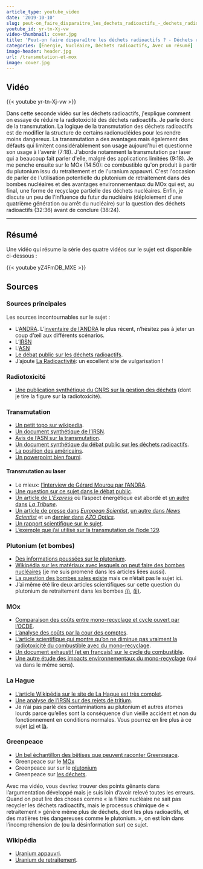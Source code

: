 ```yaml
---
article_type: youtube_video
date: '2019-10-10'
slug: peut-on_faire_disparaitre_les_dechets_radioactifs_-_dechets_radioactifs_2
youtube_id: yr-tn-Xj-vw
video-thumbnail: cover.jpg
title: 'Peut-on faire disparaître les déchets radioactifs ? - Déchets radioactifs #2'
categories: [Énergie, Nucléaire, Déchets radioactifs, Avec un résumé]
image-header: header.jpg
url: /transmutation-et-mox
image: cover.jpg
---
```


## Vidéo

{{< youtube yr-tn-Xj-vw >}}

Dans cette seconde vidéo sur les déchets radioactifs, j'explique comment
on essaye de réduire la radiotoxicité des déchets radioactifs. Je parle
donc de la transmutation. La logique de la transmutation des déchets
radioactifs est de modifier la structure de certains radionucléides pour
les rendre moins dangereux. La transmutation a des avantages mais
également des défauts qui limitent considérablement son usage aujourd'hui
et questionne son usage à l'avenir (7:18). J'aborde notamment la
transmutation par laser qui a beaucoup fait parler d'elle, malgré des
applications limitées (9:18). Je me penche ensuite sur le MOx (14:50): ce
combustible qu'on produit à partir du plutonium issu du retraitement et
de l'uranium appauvri. C'est l'occasion de parler de l'utilisation
potentielle du plutonium de retraitement dans des bombes nucléaires et
des avantages environnementaux du MOx qui est, au final, une forme de
recyclage partielle des déchets nucléaires. Enfin, je discute un peu de
l'influence du futur du nucléaire (déploiement d'une quatrième génération
ou arrêt du nucléaire) sur la question des déchets radioactifs (32:36)
avant de conclure (38:24).


<hr>

## Résumé

Une vidéo qui résume la série des quatre vidéos sur le sujet est disponible
ci-dessous :

{{< youtube yZ4FmDB_MXE >}}

## Sources 

### Sources principales

Les sources incontournables sur le sujet :

- L’[ANDRA](https://www.andra.fr/). L’[inventaire de l’ANDRA](https://inventaire.andra.fr/sites/default/files/documents/pdf/fr/inventaire_national-essentiels-2019.pdf) le plus récent, n’hésitez pas à jeter un coup d’œil aux différents scénarios.
- L’[IRSN](https://www.irsn.fr/FR/Pages/Home.aspx)
- L’[ASN](https://www.asn.fr/)
- [Le débat public sur les déchets radioactifs](https://www.debatpublic.fr/plan-national-gestion-matieres-dechets-radioactifs-pngmdr).
- J’ajoute [La Radioactivité](http://www.laradioactivite.com/): un excellent site de vulgarisation !

### Radiotoxicité

- [Une publication synthétique du CNRS sur la gestion des déchets](http://www.cnrs.fr/publications/imagesdelaphysique/couv-PDF/IdP2006/02_Dechets_nucleaires.pdf) (dont je tire la figure sur la radiotoxicité).

### Transmutation

- [Un petit topo sur wikipedia](https://en.wikipedia.org/wiki/Nuclear_transmutation).  
- [Un document synthétique de l’IRSN](https://www.irsn.fr/dechets/cigeo/Documents/Fiches-thematiques/IRSN_Debat-Public-Cigeo_Fiche-Transmutation.pdf).  
- [Avis de l’ASN sur la transmutation](https://www.asn.fr/Reglementer/Bulletin-officiel-de-l-ASN/Installations-nucleaires/Avis/Avis-n-2013-AV-0187-de-l-ASN-du-4-juillet-2013).  
- [Un document synthétique du débat public sur les déchets radioactifs](https://pngmdr.debatpublic.fr/evenements/les-evenements-a-venir/17-synthese).  
- [La position des américains](https://www.armscontrol.org/act/2005-09/features/us-reprocessing-worth-risk).  
- [Un powerpoint bien fourni](https://inis.iaea.org/collection/NCLCollectionStore/_Public/38/041/38041697.pdf).

#### Transmutation au laser

- Le mieux: [l’interview de Gérard Mourou par l’ANDRA](https://www.andra.fr/la-transmutation-de-dechets-radioactifs-par-laser-de-haute-puissance-le-defi-de-gerard-mourou).
- [Une question sur ce sujet dans le débat public](https://participons.debatpublic.fr/processes/pngmdr/f/41/questions/56).
- [Un article de _L’Express_](https://www.lexpress.fr/actualite/sciences/la-transmutation-laser-contre-les-dechets-nucleaires-l-interet-est-limite_2098668.html) où l’aspect énergétique est abordé et [un autre dans](https://www.latribune.fr/entreprises-finance/industrie/energie-environnement/et-si-les-lasers-reduisaient-la-radioactivite-a-seulement-quelques-minutes-801278.html) _[La Tribune](https://www.latribune.fr/entreprises-finance/industrie/energie-environnement/et-si-les-lasers-reduisaient-la-radioactivite-a-seulement-quelques-minutes-801278.html)_.
- [Un article de presse dans](https://www.europeanscientist.com/fr/recherche/des-lasers-pour-reduire-la-radioactivite/) _[European Scientist](https://www.europeanscientist.com/fr/recherche/des-lasers-pour-reduire-la-radioactivite/)_, [un autre dans _News Scientist_](https://www.newscientist.com/article/dn4056-giant-laser-transmutes-nuclear-waste/#targetText=The%20transmutation%20was%20performed%20using,were%20transformed%20into%20iodine-128.&targetText=Iodine-129%20is%20one%20of,is%20burnt%20in%20a%20reactor.) et un [dernier dans](https://www.azooptics.com/Article.aspx?ArticleID=1427) _[AZO Optics](https://www.azooptics.com/Article.aspx?ArticleID=1427)._
- [Un rapport scientifique sur le sujet](https://www.researchgate.net/publication/257116317_La_transmutation_laser_des_dechets_nucleaires_Laser_induced_nuclear_waste_transmutation).
- [L’exemple que j’ai utilisé sur la transmutation de l’iode 129](https://link.springer.com/article/10.1007/s00340-003-1306-4).

### Plutonium (et bombes)

- [Des informations poussées sur le plutonium](https://www.world-nuclear.org/information-library/nuclear-fuel-cycle/fuel-recycling/plutonium.aspx).
- [Wikipédia sur les matériaux avec lesquels on peut faire des bombes nucléaires](https://en.wikipedia.org/wiki/Weapons-grade_nuclear_material) (je me suis promené dans les articles liées aussi).
- [La question des bombes sales existe](https://www.courrierinternational.com/article/2009/02/26/le-vrai-danger-des-bombes-sales) mais ce n’était pas le sujet ici.
- J’ai même été lire deux articles scientifiques sur cette question du plutonium de retraitement dans les bombes [(i)](https://www.sciencedirect.com/science/article/pii/S0029549308003750), [(ii)](https://www.sciencedirect.com/science/article/pii/S0029549318300827?).

### MOx

- [Comparaison des coûts entre mono-recyclage et cycle ouvert par l’OCDE](https://www.oecd-nea.org/ndd/pubs/2013/7061-ebenfc.pdf).
- [L’analyse des coûts par la cour des comptes](https://www.ccomptes.fr/system/files/2019-07/20190704-synthese-aval-cycle-combustible-nucleaire-2.pdf).
- [L’article scientifique qui montre qu’on ne diminue pas vraiment la radiotoxicité du combustible avec du mono-recyclage](https://www.sciencedirect.com/science/article/pii/S1631070517300725).
- [Un document exhaustif (et en français) sur le cycle du combustible](http://www.hctisn.fr/IMG/pdf/HCTISN_rapport_cycle_2018_cle0af1f2.pdf).
- [Une autre étude des impacts environnementaux du mono-recyclage](https://publications.csiro.au/rpr/download?pid=csiro:EP114236&dsid=DS3#targetText=Spent%20MOX%20fuels%20are%20stored,use%20in%20future%20fast%20reactors.&targetText=MOX%20along%20with%20low%20enriched,per%20unit%20of%20electricity%20produced.) (qui va dans le même sens).

### La Hague

- [L’article Wikipédia sur le site de La Hague est très complet](https://fr.wikipedia.org/wiki/Usine_de_retraitement_de_la_Hague#Risque_sanitaire).
- [Une analyse de l’IRSN sur des rejets de tritium](https://www.irsn.fr/FR/Actualites_presse/Actualites/Documents/IRSN-NI-Tritium-manche-Acro_08042013.pdf).
- Je n’ai pas parlé des contaminations au plutonium et autres atomes lourds parce qu’elles sont la conséquence d’un vieille accident et non du fonctionnement en conditions normales. Vous pourrez en lire plus à ce sujet [ici](https://www.acro.eu.org/pollution-au-plutonium-a-la-hague-revelee-par-lacro/) et [là](https://www.lemonde.fr/pollution/article/2017/10/05/pollution-au-plutonium-areva-propose-de-retirer-25-m3-de-terres-a-la-hague_5196809_1652666.html).

### Greenpeace

- [Un bel échantillon des bêtises que peuvent raconter Greenpeace](https://twitter.com/greenpeacefr/status/1176927516726124546).
- Greenpeace sur le [MOx](https://secured-static.greenpeace.org/france/PageFiles/266521/Mox-la-fausse-bonne-idee-francaise.pdf)
- Greenpeace sur sur le [plutonium](https://www.greenpeace.fr/retraitement-et-plutonium/) 
- Greenpeace sur [les déchets](https://www.greenpeace.fr/a-quel-prix-les-couts-caches-des-dechets-nucleaires/).  

Avec ma vidéo, vous devriez trouver des points gênants dans l’argumentation
développé mais je suis loin d’avoir relevé toutes les erreurs. Quand on peut
lire des choses comme « la filière nucléaire ne sait pas recycler les déchets
radioactifs, mais le processus chimique de « retraitement » génère même plus de
déchets, dont les plus radioactifs, et des matières très dangereuses comme le
plutonium. », on est loin dans l’incompréhension de (ou la désinformation sur)
ce sujet.

### Wikipédia

- [Uranium appauvri](https://fr.wikipedia.org/wiki/Uranium_de_retraitement).  
- [Uranium de retraitement](https://fr.wikipedia.org/wiki/Uranium_de_retraitement).
